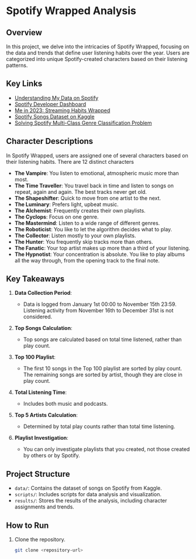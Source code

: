 # Spotify Wrapped Analysis

## Overview

In this project, we delve into the intricacies of Spotify Wrapped, focusing on the data and trends that define user listening habits over the year. Users are categorized into unique Spotify-created characters based on their listening patterns.

## Key Links

- [Understanding My Data on Spotify](https://support.spotify.com/us/article/understanding-my-data/)
- [Spotify Developer Dashboard](https://developer.spotify.com/dashboard)
- [Me in 2023: Streaming Habits Wrapped](https://newsroom.spotify.com/2023-11-29/me-in-2023-streaming-habits-wrapped/)
- [Spotify Songs Dataset on Kaggle](https://www.kaggle.com/datasets/mrmorj/dataset-of-songs-in-spotify/data)
- [Solving Spotify Multi-Class Genre Classification Problem](https://www.analyticsvidhya.com/blog/2023/03/solving-spotify-multiclass-genre-classification-problem/#Prerequisites)

## Character Descriptions

In Spotify Wrapped, users are assigned one of several characters based on their listening habits. There are 12 distinct characters

- **The Vampire**: You listen to emotional, atmospheric music more than most.
- **The Time Traveller**: You travel back in time and listen to songs on repeat, again and again. The best tracks never get old.
- **The Shapeshifter**: Quick to move from one artist to the next.
- **The Luminary**: Prefers light, upbeat music.
- **The Alchemist**: Frequently creates their own playlists.
- **The Cyclops**: Focus on one genre.
- **The Mastermind**: Listen to a wide range of different genres.
- **The Roboticist**: You like to let the algorithm decides what to play.
- **The Collector**: Listen mostly to your own playlists.
- **The Hunter**: You frequently skip tracks more than others.
- **The Fanatic**: Your top artist makes up more than a third of your listening.
- **The Hypnotist**: Your concentration is absolute. You like to play albums all the way through, from the opening track to the final note.

## Key Takeaways

1. **Data Collection Period**:
   - Data is logged from January 1st 00:00 to November 15th 23:59. Listening activity from November 16th to December 31st is not considered.

2. **Top Songs Calculation**:
   - Top songs are calculated based on total time listened, rather than play count.

3. **Top 100 Playlist**:
   - The first 10 songs in the Top 100 playlist are sorted by play count. The remaining songs are sorted by artist, though they are close in play count.

4. **Total Listening Time**:
   - Includes both music and podcasts.

5. **Top 5 Artists Calculation**:
   - Determined by total play counts rather than total time listening.

6. **Playlist Investigation**:
   - You can only investigate playlists that you created, not those created by others or by Spotify.

## Project Structure

- `data/`: Contains the dataset of songs on Spotify from Kaggle.
- `scripts/`: Includes scripts for data analysis and visualization.
- `results/`: Stores the results of the analysis, including character assignments and trends.

## How to Run

1. Clone the repository.
   ```sh
   git clone <repository-url>

